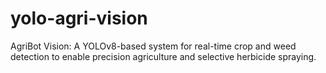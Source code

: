 # yolo-agri-vision
AgriBot Vision: A YOLOv8-based system for real-time crop and weed detection to enable precision agriculture and selective herbicide spraying.
